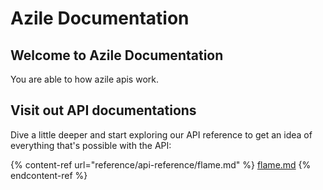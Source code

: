 # Azile Documentation

## Welcome to Azile Documentation

You are able to how azile apis work.

## Visit out API documentations

Dive a little deeper and start exploring our API reference to get an idea of everything that's possible with the API:

{% content-ref url="reference/api-reference/flame.md" %}
[flame.md](reference/api-reference/flame.md)
{% endcontent-ref %}
